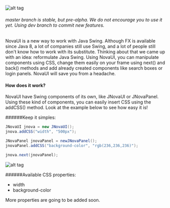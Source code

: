 ![alt tag](https://s3-us-west-2.amazonaws.com/jstackui/novaui_logo.png "NovaUI logo. It is written Nova follow by a square with a UI written inside.")

###### master branch is stable, but pre-alpha. We do not encourage you to use it yet. Using dev branch to commit new features. 

NovaUI is a new way to work with Java Swing. Although FX is available since Java 8, a lot of companies still use Swing, and a lot of people still don't know how to work with its substitute. Thinking about that we came up with an idea: reformulate Java Swing. Using NovaUI, you can manipulate components using CSS, change them easily on your frame using next() and back() methods and add already created components like search boxes or login panels. NovaUI will save you from a headache.

#### How does it work? 

NovaUI have Swing components of its own, like JNovaUI or JNovaPanel. Using these kind of components, you can easily insert CSS using the addCSS() method. Look at the example below to see how easy it is!

######Keep it simples:

```java
JNovaUI jnova = new JNovaUI(); 
jnova.addCSS("width", "500px");

JNovaPanel jnovaPanel = newJNovaPanel();
jnovaPanel.addCSS("background-color", "rgb(236,236,236)");

jnova.next(jnovaPanel);
```

![alt tag](https://s3-us-west-2.amazonaws.com/jstackui/next.gif "Cursor clicking on arrow and the panel changes from 1 through 5.")

######Available CSS properties:
+ width
+ background-color

More properties are going to be added soon.
